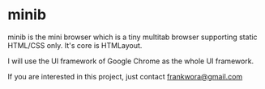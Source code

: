 # minib
minib is the mini browser which is a tiny multitab browser supporting static HTML/CSS only. It's core is HTMLayout. 

I will use the UI framework of Google Chrome as the whole UI framework.

If you are interested in this project, just contact frankwora@gmail.com

